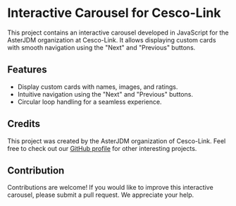 # Interactive Carousel for Cesco-Link

This project contains an interactive carousel developed in JavaScript for the AsterJDM organization at Cesco-Link. It allows displaying custom cards with smooth navigation using the "Next" and "Previous" buttons.

## Features

- Display custom cards with names, images, and ratings.
- Intuitive navigation using the "Next" and "Previous" buttons.
- Circular loop handling for a seamless experience.

## Credits

This project was created by the AsterJDM organization of Cesco-Link. Feel free to check out our [GitHub profile](https://github.com/AsterJDM) for other interesting projects.

## Contribution

Contributions are welcome! If you would like to improve this interactive carousel, please submit a pull request. We appreciate your help.
